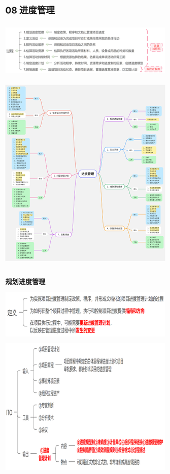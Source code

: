 # 08 进度管理

<br/><img src="./imgs/8/1.jpg" /><br/><br/>
<br/><img src="./imgs/8/4.png" /><br/><br/>

## 规划进度管理

<img height="140px" src="./imgs/8/3.jpg" /><br/><br/>
<img height="400px" src="./imgs/8/2.jpg" /><br/><br/>

